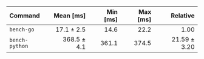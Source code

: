 | Command | Mean [ms] | Min [ms] | Max [ms] | Relative |
|:---|---:|---:|---:|---:|
| `bench-go` | 17.1 ± 2.5 | 14.6 | 22.2 | 1.00 |
| `bench-python` | 368.5 ± 4.1 | 361.1 | 374.5 | 21.59 ± 3.20 |
